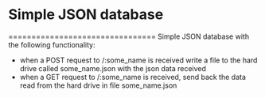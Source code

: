 # Simple JSON database
================================
Simple JSON database with the following functionality:
  * when a POST request to /:some_name is received write a file to the hard drive called some_name.json with the json data received
  * when a GET request to /:some_name is received, send back the data read from the hard drive in file some_name.json
